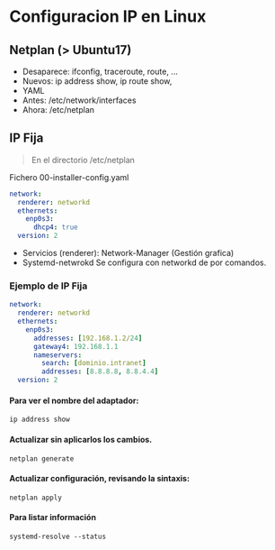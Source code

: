 # Configuracion IP en Linux

## Netplan (> Ubuntu17)

- Desaparece: ifconfig, traceroute, route, ...
- Nuevos: ip address show, ip route show,
- YAML
- Antes: /etc/network/interfaces
- Ahora: /etc/netplan

## IP Fija

> En el directorio /etc/netplan

Fichero 00-installer-config.yaml

```yaml
network:
  renderer: networkd
  ethernets:
    enp0s3:
      dhcp4: true
  version: 2
```

* Servicios (renderer): Network-Manager (Gestión grafica)
* Systemd-netwrokd Se configura con networkd de por comandos.

### Ejemplo de IP Fija

```yaml
network:
  renderer: networkd
  ethernets:
    enp0s3:
      addresses: [192.168.1.2/24]
      gateway4: 192.168.1.1
      nameservers:
        search: [dominio.intranet]
        addresses: [8.8.8.8, 8.8.4.4]
  version: 2
```

#### Para ver el nombre del adaptador:

```linux
ip address show
```

#### Actualizar sin aplicarlos los cambios.

```linux
netplan generate
```

#### Actualizar configuración, revisando la sintaxis:

```linux
netplan apply
```

#### Para listar información

```linux
systemd-resolve --status
```
